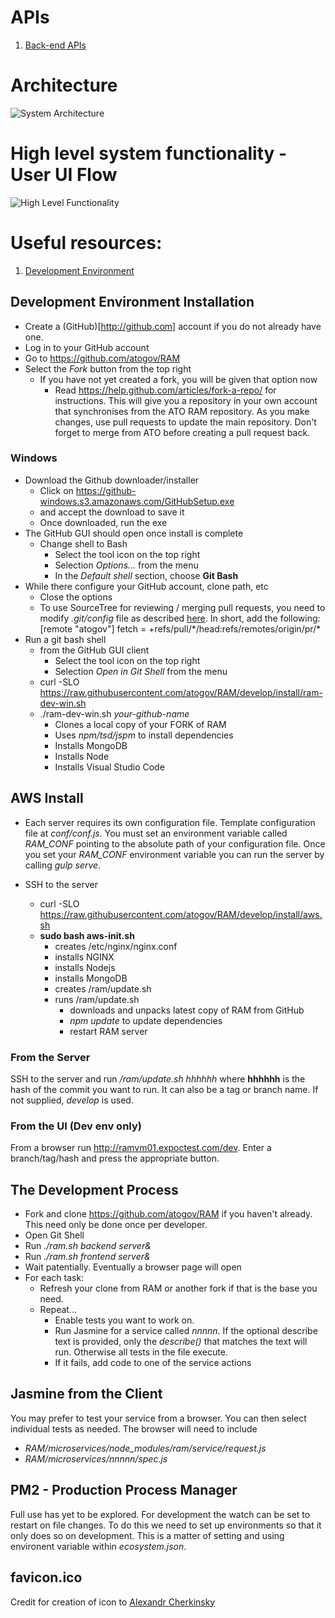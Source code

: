# APIs

 1. [Back-end APIs](docs/api.md)

# Architecture

![System Architecture](https://raw.githubusercontent.com/atogov/RAM/develop/docs/images/system-architecture.png)

# High level system functionality - User UI Flow

![High Level Functionality ](https://raw.githubusercontent.com/atogov/RAM/develop/docs/images/ui-flow.png)

# Useful resources:
 1. [Development Environment](docs/environment.md)

## Development Environment Installation

* Create a (GitHub)[http://github.com] account if you do not already have one.
* Log in to your GitHub account
* Go to https://github.com/atogov/RAM
* Select the _Fork_ button from the top right
  * If you have not yet created a fork, you will be given that option now
    * Read https://help.github.com/articles/fork-a-repo/ for instructions. This will give you a repository in your own account that synchronises from the ATO RAM repository. As you make changes, use pull requests to update the main repository. Don't forget to merge from ATO before creating a pull request back.

### Windows
* Download the Github downloader/installer
  * Click on https://github-windows.s3.amazonaws.com/GitHubSetup.exe
  * and accept the download to save it
  * Once downloaded, run the exe
* The GitHub GUI should open once install is complete
  * Change shell to Bash
    * Select the tool icon on the top right
    * Selection _Options..._ from the menu
    * In the _Default shell_ section, choose **Git Bash**
* While there configure your GitHub account, clone path, etc
    * Close the options
    * To use SourceTree for reviewing / merging pull requests, you need to modify _.git/config_ file as described [here](https://gist.github.com/piscisaureus/3342247). In short, add the following:
        [remote "atogov"]
            fetch = +refs/pull/\*/head:refs/remotes/origin/pr/\*
* Run a git bash shell
  * from the GitHub GUI client
    * Select the tool icon on the top right
    * Selection _Open in Git Shell_ from the menu
  * curl -SLO https://raw.githubusercontent.com/atogov/RAM/develop/install/ram-dev-win.sh
  * ./ram-dev-win.sh _your-github-name_
    * Clones a local copy of your FORK of RAM
    * Uses _npm/tsd/jspm_ to install dependencies
    * Installs MongoDB
    * Installs Node
    * Installs Visual Studio Code

## AWS Install

* Each server requires its own configuration file. Template configuration file at _conf/conf.js_. You must set an environment variable called *RAM_CONF* pointing to the absolute path of your configuration file.
Once you set your *RAM_CONF* environment variable you can run the server by calling _gulp serve_.

* SSH to the server
  * curl -SLO https://raw.githubusercontent.com/atogov/RAM/develop/install/aws.sh
  * **sudo bash aws-init.sh**
    * creates /etc/nginx/nginx.conf
    * installs NGINX
    * installs Nodejs
    * installs MongoDB
    * creates /ram/update.sh
    * runs /ram/update.sh
      * downloads and unpacks latest copy of RAM from GitHub
      * _npm update_ to update dependencies
      * restart RAM server

### From the Server

SSH to the server and run _/ram/update.sh hhhhhh_ where **hhhhhh** is the hash of the commit you want to run. It can also be a tag or branch name. If not supplied, _develop_ is used.

### From the UI (Dev env only)

From a browser run http://ramvm01.expoctest.com/dev. Enter a branch/tag/hash and press the appropriate button.

## The Development Process

* Fork and clone https://github.com/atogov/RAM if you haven't already. This need only be done once per developer.
* Open Git Shell
* Run _./ram.sh backend server&_
* Run _./ram.sh frontend server&_
* Wait patentially. Eventually a browser page will open
* For each task:
  * Refresh your clone from RAM or another fork if that is the base you need.
  * Repeat...
    * Enable tests you want to work on.
    * Run Jasmine for a service called _nnnnn_. If the optional describe text is provided, only the _describe()_ that matches the text will run. Otherwise all tests in the file execute.
    * If it fails, add code to one of the service actions

## Jasmine from the Client
You may prefer to test your service from a browser. You can then select individual tests as needed. The browser will need to include

* _RAM/microservices/node_modules/ram/service/request.js_
* _RAM/microservices/nnnnn/spec.js_

## PM2 - Production Process Manager

Full use has yet to be explored. For development the watch can be set to restart on file changes. To do this we need to set up environments so that it only does so on development. This is a matter of setting and using environent variable within _ecosystem.json_.

## favicon.ico
Credit for creation of icon to [Alexandr Cherkinsky](https://thenounproject.com/cherkinskiy/)
